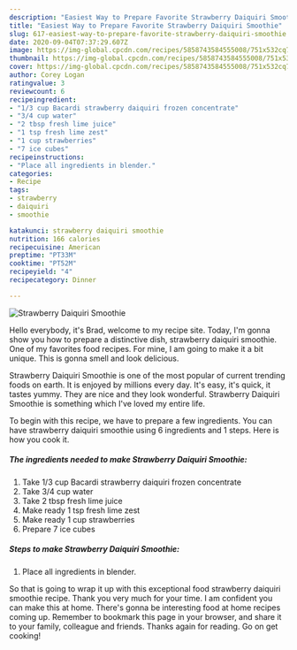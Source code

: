 ```yaml
---
description: "Easiest Way to Prepare Favorite Strawberry Daiquiri Smoothie"
title: "Easiest Way to Prepare Favorite Strawberry Daiquiri Smoothie"
slug: 617-easiest-way-to-prepare-favorite-strawberry-daiquiri-smoothie
date: 2020-09-04T07:37:29.607Z
image: https://img-global.cpcdn.com/recipes/5858743584555008/751x532cq70/strawberry-daiquiri-smoothie-recipe-main-photo.jpg
thumbnail: https://img-global.cpcdn.com/recipes/5858743584555008/751x532cq70/strawberry-daiquiri-smoothie-recipe-main-photo.jpg
cover: https://img-global.cpcdn.com/recipes/5858743584555008/751x532cq70/strawberry-daiquiri-smoothie-recipe-main-photo.jpg
author: Corey Logan
ratingvalue: 3
reviewcount: 6
recipeingredient:
- "1/3 cup Bacardi strawberry daiquiri frozen concentrate"
- "3/4 cup water"
- "2 tbsp fresh lime juice"
- "1 tsp fresh lime zest"
- "1 cup strawberries"
- "7 ice cubes"
recipeinstructions:
- "Place all ingredients in blender."
categories:
- Recipe
tags:
- strawberry
- daiquiri
- smoothie

katakunci: strawberry daiquiri smoothie 
nutrition: 166 calories
recipecuisine: American
preptime: "PT33M"
cooktime: "PT52M"
recipeyield: "4"
recipecategory: Dinner

---
```



![Strawberry Daiquiri Smoothie](https://img-global.cpcdn.com/recipes/5858743584555008/751x532cq70/strawberry-daiquiri-smoothie-recipe-main-photo.jpg)

Hello everybody, it's Brad, welcome to my recipe site. Today, I'm gonna show you how to prepare a distinctive dish, strawberry daiquiri smoothie. One of my favorites food recipes. For mine, I am going to make it a bit unique. This is gonna smell and look delicious.

Strawberry Daiquiri Smoothie is one of the most popular of current trending foods on earth. It is enjoyed by millions every day. It's easy, it's quick, it tastes yummy. They are nice and they look wonderful. Strawberry Daiquiri Smoothie is something which I've loved my entire life.




To begin with this recipe, we have to prepare a few ingredients. You can have strawberry daiquiri smoothie using 6 ingredients and 1 steps. Here is how you cook it.

<!--inarticleads1-->

##### The ingredients needed to make Strawberry Daiquiri Smoothie:

1. Take 1/3 cup Bacardi strawberry daiquiri frozen concentrate
1. Take 3/4 cup water
1. Take 2 tbsp fresh lime juice
1. Make ready 1 tsp fresh lime zest
1. Make ready 1 cup strawberries
1. Prepare 7 ice cubes




<!--inarticleads2-->

##### Steps to make Strawberry Daiquiri Smoothie:

1. Place all ingredients in blender.




So that is going to wrap it up with this exceptional food strawberry daiquiri smoothie recipe. Thank you very much for your time. I am confident you can make this at home. There's gonna be interesting food at home recipes coming up. Remember to bookmark this page in your browser, and share it to your family, colleague and friends. Thanks again for reading. Go on get cooking!
